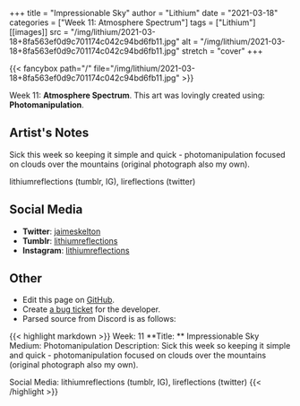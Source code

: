 +++
title =       "Impressionable Sky"
author =      "Lithium"
date =        "2021-03-18"
categories =  ["Week 11: Atmosphere Spectrum"]
tags =        ["Lithium"]
[[images]]
                      src = "/img/lithium/2021-03-18+8fa563ef0d9c701174c042c94bd6fb11.jpg"
                      alt = "/img/lithium/2021-03-18+8fa563ef0d9c701174c042c94bd6fb11.jpg"
                      stretch = "cover"
+++


{{< fancybox path="/" file="/img/lithium/2021-03-18+8fa563ef0d9c701174c042c94bd6fb11.jpg" >}}


Week 11: **Atmosphere Spectrum**. This art was lovingly created using: **Photomanipulation**.

## Artist's Notes

Sick this week so keeping it simple and quick - photomanipulation focused on clouds over the mountains (original photograph also my own). 

lithiumreflections (tumblr, IG), lireflections (twitter)

## Social Media

- **Twitter**: [jaimeskelton]()
- **Tumblr**: [lithiumreflections]()
- **Instagram**: [lithiumreflections]()


## Other

- Edit this page on [GitHub](https://github.com/teaminkling/web-refresh/edit/main/blog/content/blog/lithium-week-11-b3a9.md).
- Create [a bug ticket](https://github.com/teaminkling/web-refresh/issues/new?assignees=&labels=bug&template=problem-report.md&title=) for the developer.
- Parsed source from Discord is as follows:

{{< highlight markdown >}}
Week: 11
**Title:  ** Impressionable Sky
Medium: Photomanipulation
Description: Sick this week so keeping it simple and quick - photomanipulation focused on clouds over the mountains (original photograph also my own). 

Social Media: lithiumreflections (tumblr, IG), lireflections (twitter)
{{< /highlight >}}
